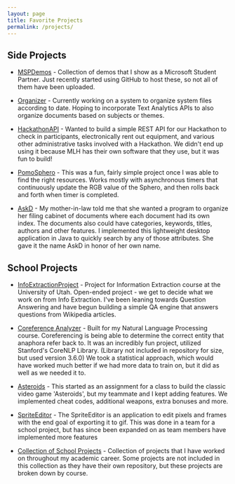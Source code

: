 ```yaml
---
layout: page
title: Favorite Projects
permalink: /projects/
---
```

## Side Projects
  - [MSPDemos](https://github.com/tbarlow12/MSPDemos) -
  Collection of demos that I show as a Microsoft Student Partner. Just recently started using GitHub to host these, so not all of them have been uploaded.

  - [Organizer](https://github.com/tbarlow12/Side-Projects/tree/master/Organizer) -
  Currently working on a system to organize system files according to date. Hoping to incorporate Text Analytics APIs to also organize documents based on subjects or themes.

  - [HackathonAPI](https://github.com/tbarlow12/HackTheUApi) -
  Wanted to build a simple REST API for our Hackathon to check in participants, electronically rent out equipment, and various other administrative tasks involved with a Hackathon. We didn't end up using it because MLH has their own software that they use, but it was fun to build!

  - [PomoSphero](https://github.com/tbarlow12/Side-Projects/tree/master/SpheroProject) -
  This was a fun, fairly simple project once I was able to find the right resources. Works mostly with asynchronous timers that continuously update the RGB value of the Sphero, and then rolls back and forth when timer is completed.

  - [AskD](https://github.com/tbarlow12/Side-Projects/tree/master/AskD) -
  My mother-in-law told me that she wanted a program to organize her filing cabinet of documents where each document had its own index. The documents also could have categories, keywords, titles, authors and other features. I implemented this lightweight desktop application in Java to quickly search by any of those attributes. She gave it the name AskD in honor of her own name.

## School Projects
  - [InfoExtractionProject](https://github.com/tbarlow12/InfoExtractionProject) -
 Project for Information Extraction course at the University of Utah. Open-ended project - we get to decide what we work on from Info Extraction. I've been leaning towards Question Answering and have begun building a simple QA engine that answers questions from Wikipedia articles.

 - [Coreference Analyzer](https://github.com/tbarlow12/CoreferenceAnalyzer) -
 Built for my Natural Language Processing course. Coreferencing is being able to determine the correct entity that anaphora refer back to. It was an incredibly fun project, utilized Stanford's CoreNLP Library. (Library not included in repository for size, but used version 3.6.0) We took a statistical approach, which would have worked much better if we had more data to train on, but it did as well as we needed it to.

 - [Asteroids](https://github.com/tbarlow12/School-Projects/tree/master/Object-Oriented-Programming/Asteroids) -
 This started as an assignment for a class to build the classic video game 'Asteroids', but my teammate and I kept adding features. We implemented cheat codes, additional weapons, extra bonuses and more.

 - [SpriteEditor](https://github.com/University-of-Utah-CS3505/u0680482/tree/neverland-dev/A6-SpriteEditor) -
 The SpriteEditor is an application to edit pixels and frames with the end goal of exporting it to gif. This was done in a team for a school project, but has since been expanded on as team members have implemented more features

 - [Collection of School Projects](https://github.com/tbarlow12/School-Projects) -
 Collection of projects that I have worked on throughout my academic career. Some projects are not included in this collection as they have their own repository, but these projects are broken down by course.

